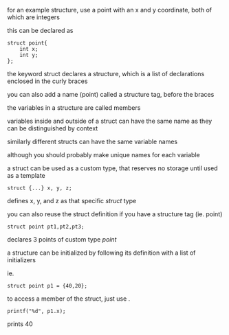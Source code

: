 for an example structure, use a point with an x and y coordinate, both of which are integers

this can be declared as

```
struct point{
	int x;
	int y;
};
```
the keyword struct declares a structure, which is a list of declarations enclosed in the curly braces

you can also add a name (point) called a structure tag, before the braces

the variables in a structure are called members

variables inside and outside of a struct can have the same name as they can be distinguished by context

similarly different structs can have the same variable names

although you should probably make unique names for each variable

a struct can be used as a custom type, that reserves no storage until used as a template

```
struct {...} x, y, z;
```
defines x, y, and z as that specific *struct* type

you can also reuse the struct definition if you have a structure tag (ie. point)

```
struct point pt1,pt2,pt3;
```
declares 3 points of custom type *point*

a structure can be initialized by following its definition with a list of initializers

ie.
```
struct point p1 = {40,20};
```

to access a member of the struct, just use .

```
printf("%d", p1.x);
```
prints 40